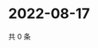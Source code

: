# 2022-08-17

共 0 条

<!-- BEGIN WEIBO -->
<!-- 最后更新时间 Wed Aug 17 2022 23:18:29 GMT+0800 (China Standard Time) -->

<!-- END WEIBO -->
